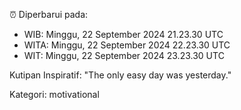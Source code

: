 ⏰ Diperbarui pada:
- WIB: Minggu, 22 September 2024 21.23.30 UTC
- WITA: Minggu, 22 September 2024 22.23.30 UTC
- WIT: Minggu, 22 September 2024 23.23.30 UTC

Kutipan Inspiratif:
"The only easy day was yesterday."


Kategori: motivational

